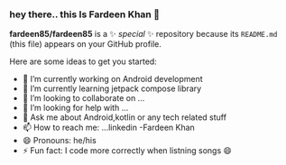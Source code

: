 ### hey there.. this Is Fardeen Khan 👋


**fardeen85/fardeen85** is a ✨ _special_ ✨ repository because its `README.md` (this file) appears on your GitHub profile.

Here are some ideas to get you started:

- 🔭 I’m currently working on Android development
- 🌱 I’m currently learning jetpack compose library
- 👯 I’m looking to collaborate on ...
- 🤔 I’m looking for help with ...
- 💬 Ask me about Android,kotlin or any tech related stuff
- 📫 How to reach me: ...linkedin -Fardeen Khan
- 😄 Pronouns: he/his
- ⚡ Fun fact: I code more correctly when listning songs 😄

